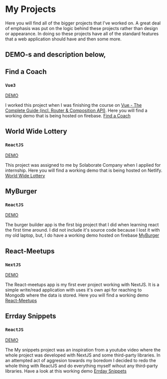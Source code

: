 # My Projects

Here you will find all of the bigger projects that I've worked on.
A great deal of emphasis was put on the logic behind these projects rather than design or appearance. In doing so these projects have all of the standard features that a web application should have and then some more.

## DEMO-s and description below,

## Find a Coach
### `Vue3`

[DEMO](https://vue-http-demo-49523.web.app)

I worked this project when I was finishing the course on [Vue - The Complete Guide (incl. Router & Composition API)](https://www.udemy.com/course/vuejs-2-the-complete-guide/).
Here you will find a working demo that is being hosted on firebase. [Find a Coach](https://vue-http-demo-49523.web.app) 



## World Wide Lottery
### `ReactJS`

[DEMO](https://prismatic-jelly-392d1f.netlify.app/)

This project was assigned to me by Solaborate Company when I applied for internship.
Here you will find a working demo that is being hosted on Netlify. [World Wide Lottery](https://prismatic-jelly-392d1f.netlify.app/) 



## MyBurger
### `ReactJS`

[DEMO](https://react-my-burger-cfe39.web.app/)

The burger builder app is the first big project that I did when learning react the first time around.
I did not include it's source code because I lost it with my old laptop, but, I do have a working demo hosted on firebase [MyBurger](https://react-my-burger-cfe39.web.app/)



## React-Meetups
### `NextJS`

[DEMO](https://my-projects-ashy.vercel.app/)

The React-meetups app is my first ever project working with NextJS. It is a simple write/read application with uses it's own api for reaching to Mongodb where the data is stored.
Here you will find a working demo [React-Meetups](https://my-projects-ashy.vercel.app/)



## Errday Snippets
### `ReactJS`

[DEMO](https://candid-travesseiro-2035f0.netlify.app)

The My snippets project was an inspiration from a youtube video where the whole project was developed with NextJS and some third-party libraries. In an attempted act of aggresion towards my boredom I decided to redo the whole thing with ReactJS and do everything myself wihout any third-party libraries.
Have a look at this working demo [Errday Snippets](https://candid-travesseiro-2035f0.netlify.app)
